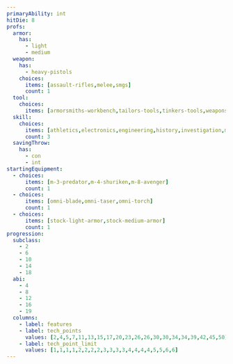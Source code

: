 ```yaml
---
primaryAbility: int
hitDie: 8
profs:
  armor:
    has:
      - light
      - medium
  weapon:
    has:
      - heavy-pistols
    choices:
      items: [assault-rifles,melee,smgs]
      count: 1
  tool:
    choices:
      items: [armorsmiths-workbench,tailors-tools,tinkers-tools,weaponsmiths-workbench]
  skill:
    choices:
      items: [athletics,electronics,engineering,history,investigation,medicine,science,vehicle-handling]
      count: 3
  savingThrow:
    has:
      - con
      - int
startingEquipment:
  - choices:
      items: [m-3-predator,m-4-shuriken,m-8-avenger]
      count: 1
  - choices:
      items: [omni-blade,omni-taser,omni-torch]
      count: 1
  - choices:
      items: [stock-light-armor,stock-medium-armor]
      count: 1
progression:
  subclass:
    - 2
    - 6
    - 10
    - 14
    - 18
  abi:
    - 4
    - 8
    - 12
    - 16
    - 19
  columns:
    - label: features
    - label: tech_points
      values: [2,4,5,7,11,13,15,17,20,23,26,26,30,30,34,34,39,42,45,50]
    - label: tech_point_limit
      values: [1,1,1,1,2,2,2,2,3,3,3,3,4,4,4,4,5,5,6,6]
---
```

